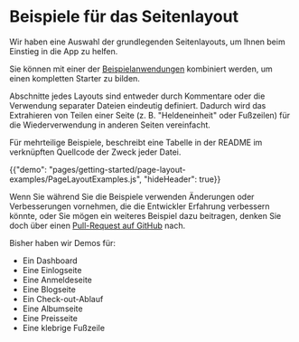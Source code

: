 # Beispiele für das Seitenlayout

<p class="description">Wir haben eine Auswahl der grundlegenden Seitenlayouts, um Ihnen beim Einstieg in die App zu helfen.</p>

Sie können mit einer der [ Beispielanwendungen](https://github.com/mui-org/material-ui/tree/master/examples) kombiniert werden, um einen kompletten Starter zu bilden.

Abschnitte jedes Layouts sind entweder durch Kommentare oder die Verwendung separater Dateien eindeutig definiert. Dadurch wird das Extrahieren von Teilen einer Seite (z. B. "Heldeneinheit" oder Fußzeilen) für die Wiederverwendung in anderen Seiten vereinfacht.

Für mehrteilige Beispiele, beschreibt eine Tabelle in der README im verknüpften Quellcode der Zweck jeder Datei.

{{"demo": "pages/getting-started/page-layout-examples/PageLayoutExamples.js", "hideHeader": true}}

Wenn Sie während Sie die Beispiele verwenden Änderungen oder Verbesserungen vornehmen, die die Entwickler Erfahrung verbessern könnte, oder Sie mögen ein weiteres Beispiel dazu beitragen, denken Sie doch über einen [ Pull-Request auf GitHub](https://github.com/mui-org/material-ui/pulls) nach.

Bisher haben wir Demos für:

- Ein Dashboard
- Eine Einlogseite
- Eine Anmeldeseite
- Eine Blogseite
- Ein Check-out-Ablauf
- Eine Albumseite
- Eine Preisseite
- Eine klebrige Fußzeile